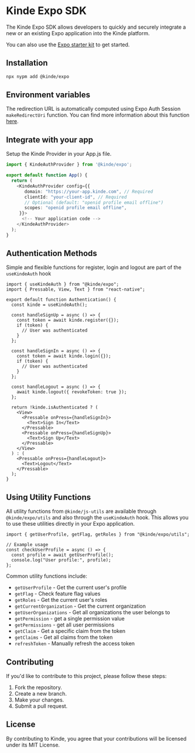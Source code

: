 # Kinde Expo SDK

The Kinde Expo SDK allows developers to quickly and securely integrate a new or an existing Expo application into the Kinde platform.

You can also use the [Expo starter kit](https://github.com/kinde-starter-kits/expo-starter-kit) to get started.

## **Installation**

```bash
npx nypm add @kinde/expo
```

## **Environment variables**

The redirection URL is automatically computed using Expo Auth Session `makeRedirectUri` function. You can find more information about this function [here](https://docs.expo.dev/versions/latest/sdk/auth-session/#makeRedirectUri).

## Integrate with your app

Setup the Kinde Provider in your App.js file.

```typescript
import { KindeAuthProvider } from '@kinde/expo';

export default function App() {
  return (
    <KindeAuthProvider config={{
       domain: "https://your-app.kinde.com", // Required
       clientId: "your-client-id", // Required
       // Optional (default: "openid profile email offline")
       scopes: "openid profile email offline",
     }}>
      <!-- Your application code -->
    </KindeAuthProvider>
  );
}
```

## Authentication Methods

Simple and flexible functions for register, login and logout are part of the `useKindeAuth` hook

```tsx
import { useKindeAuth } from "@kinde/expo";
import { Pressable, View, Text } from "react-native";

export default function Authentication() {
  const kinde = useKindeAuth();

  const handleSignUp = async () => {
    const token = await kinde.register({});
    if (token) {
      // User was authenticated
    }
  };

  const handleSignIn = async () => {
    const token = await kinde.login({});
    if (token) {
      // User was authenticated
    }
  };

  const handleLogout = async () => {
    await kinde.logout({ revokeToken: true });
  };

  return !kinde.isAuthenticated ? (
    <View>
      <Pressable onPress={handleSignIn}>
        <Text>Sign In</Text>
      </Pressable>
      <Pressable onPress={handleSignUp}>
        <Text>Sign Up</Text>
      </Pressable>
    </View>
  ) : (
    <Pressable onPress={handleLogout}>
      <Text>Logout</Text>
    </Pressable>
  );
}
```

## Using Utility Functions

All utility functions from `@kinde/js-utils` are available through `@kinde/expo/utils` and also through the `useKindeAuth` hook. This allows you to use these utilities directly in your Expo application.

```tsx
import { getUserProfile, getFlag, getRoles } from "@kinde/expo/utils";

// Example usage
const checkUserProfile = async () => {
  const profile = await getUserProfile();
  console.log("User profile:", profile);
};
```

Common utility functions include:

- `getUserProfile` - Get the current user's profile
- `getFlag` - Check feature flag values
- `getRoles` - Get the current user's roles
- `getCurrentOrganization` - Get the current organization
- `getUserOrganizations` - Get all organizations the user belongs to
- `getPermission` - get a single permission value
- `getPermissions` - get all user permissions
- `getClaim` - Get a specific claim from the token
- `getClaims` - Get all claims from the token
- `refreshToken` - Manually refresh the access token

## Contributing

If you'd like to contribute to this project, please follow these steps:

1. Fork the repository.
2. Create a new branch.
3. Make your changes.
4. Submit a pull request.

## License

By contributing to Kinde, you agree that your contributions will be licensed under its MIT License.
